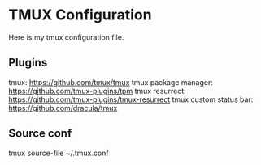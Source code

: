 # TMUX Configuration
Here is my tmux configuration file.

## Plugins
tmux: https://github.com/tmux/tmux
tmux package manager: https://github.com/tmux-plugins/tpm
tmux resurrect: https://github.com/tmux-plugins/tmux-resurrect
tmux custom status bar: https://github.com/dracula/tmux

## Source conf
tmux source-file ~/.tmux.conf
